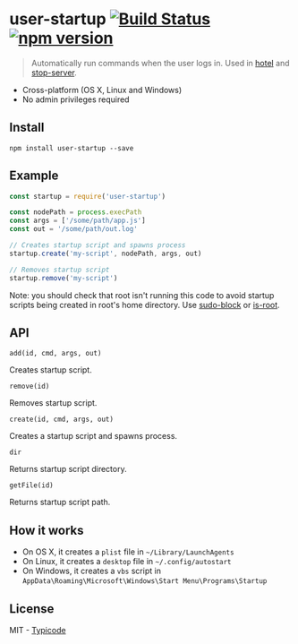 # user-startup [![Build Status](https://travis-ci.org/typicode/user-startup.svg)](https://travis-ci.org/typicode/user-startup) [![npm version](https://badge.fury.io/js/user-startup.svg)](https://www.npmjs.com/package/user-startup)

> Automatically run commands when the user logs in. Used in [hotel](https://github.com/typicode/hotel) and [stop-server](https://github.com/typicode/stop-server).

  * Cross-platform (OS X, Linux and Windows)
  * No admin privileges required

## Install

```
npm install user-startup --save
```

## Example

```javascript
const startup = require('user-startup')

const nodePath = process.execPath
const args = ['/some/path/app.js']
const out = '/some/path/out.log'

// Creates startup script and spawns process
startup.create('my-script', nodePath, args, out)

// Removes startup script
startup.remove('my-script')
```

Note: you should check that root isn't running this code to avoid startup scripts being created in root's home directory. Use [sudo-block](https://github.com/sindresorhus/sudo-block) or [is-root](https://github.com/sindresorhus/is-root).

## API

`add(id, cmd, args, out)`

Creates startup script.

`remove(id)`

Removes startup script.

`create(id, cmd, args, out)`

Creates a startup script and spawns process.

`dir`

Returns startup script directory.

`getFile(id)`

Returns startup script path.

## How it works

* On OS X, it creates a `plist` file in  `~/Library/LaunchAgents`
* On Linux, it creates a `desktop` file in `~/.config/autostart`
* On Windows, it creates a `vbs` script in `AppData\Roaming\Microsoft\Windows\Start Menu\Programs\Startup`

## License

MIT - [Typicode](https://github.com/typicode)

